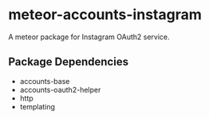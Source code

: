 meteor-accounts-instagram
=========================

A meteor package for Instagram OAuth2 service.

Package Dependencies
--------------------

* accounts-base
* accounts-oauth2-helper
* http
* templating
